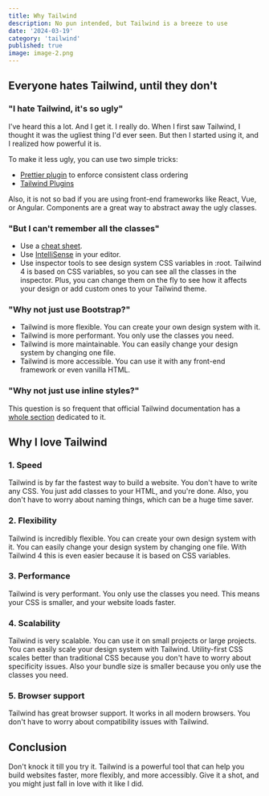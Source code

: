 ```yaml
---
title: Why Tailwind
description: No pun intended, but Tailwind is a breeze to use
date: '2024-03-19'
category: 'tailwind'
published: true
image: image-2.png
---
```


## Everyone hates Tailwind, until they don't

### "I hate Tailwind, it's so ugly"

I've heard this a lot. And I get it. I really do. When I first saw Tailwind, I thought it was the ugliest thing I'd ever seen. But then I started using it, and I realized how powerful it is.

To make it less ugly, you can use two simple tricks:

- [Prettier plugin](https://tailwindcss.com/blog/automatic-class-sorting-with-prettier) to enforce consistent class ordering
- [Tailwind Plugins](https://dev.to/jeetvora331/must-have-tailwindcss-plugins-fl0)

Also, it is not so bad if you are using front-end frameworks like React, Vue, or Angular. Components are a great way to abstract away the ugly classes.

### "But I can't remember all the classes"

- Use a [cheat sheet](https://nerdcave.com/tailwind-cheat-sheet).
- Use [IntelliSense](https://marketplace.visualstudio.com/items?itemName=bradlc.vscode-tailwindcss) in your editor.
- Use inspector tools to see design system CSS variables in :root. Tailwind 4 is based on CSS variables, so you can see all the classes in the inspector. Plus, you can change them on the fly to see how it affects your design or add custom ones to your Tailwind theme.

### "Why not just use Bootstrap?"

- Tailwind is more flexible. You can create your own design system with it.
- Tailwind is more performant. You only use the classes you need.
- Tailwind is more maintainable. You can easily change your design system by changing one file.
- Tailwind is more accessible. You can use it with any front-end framework or even vanilla HTML.

### "Why not just use inline styles?"

This question is so frequent that official Tailwind documentation has a [whole section](https://tailwindcss.com/docs/utility-first#why-not-just-use-inline-styles) dedicated to it.

## Why I love Tailwind

### 1. **Speed**

Tailwind is by far the fastest way to build a website. You don't have to write any CSS. You just add classes to your HTML, and you're done. Also, you don't have to worry about naming things, which can be a huge time saver.

### 2. **Flexibility**

Tailwind is incredibly flexible. You can create your own design system with it. You can easily change your design system by changing one file. With Tailwind 4 this is even easier because it is based on CSS variables.

### 3. **Performance**

Tailwind is very performant. You only use the classes you need. This means your CSS is smaller, and your website loads faster.

### 4. **Scalability**

Tailwind is very scalable. You can use it on small projects or large projects. You can easily scale your design system with Tailwind. Utility-first CSS scales better than traditional CSS because you don't have to worry about specificity issues. Also your bundle size is smaller because you only use the classes you need.

### 5. **Browser support**

Tailwind has great browser support. It works in all modern browsers. You don't have to worry about compatibility issues with Tailwind.

## Conclusion

Don't knock it till you try it. Tailwind is a powerful tool that can help you build websites faster, more flexibly, and more accessibly. Give it a shot, and you might just fall in love with it like I did.
